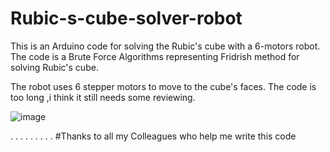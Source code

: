 # Rubic-s-cube-solver-robot
This is an Arduino  code for solving the Rubic's cube with a 6-motors robot. The code is a Brute Force Algorithms representing Fridrish method for solving Rubic's cube.

The robot uses 6 stepper motors to move to the cube's faces. The code is too long ,i think it still needs some reviewing.


![image](https://user-images.githubusercontent.com/37993690/141206710-3d218122-64fa-448d-a44a-13d7acfe4456.png)

.
.
.
.
.
.
.
.
.
#Thanks to all my Colleagues who help me write this code
